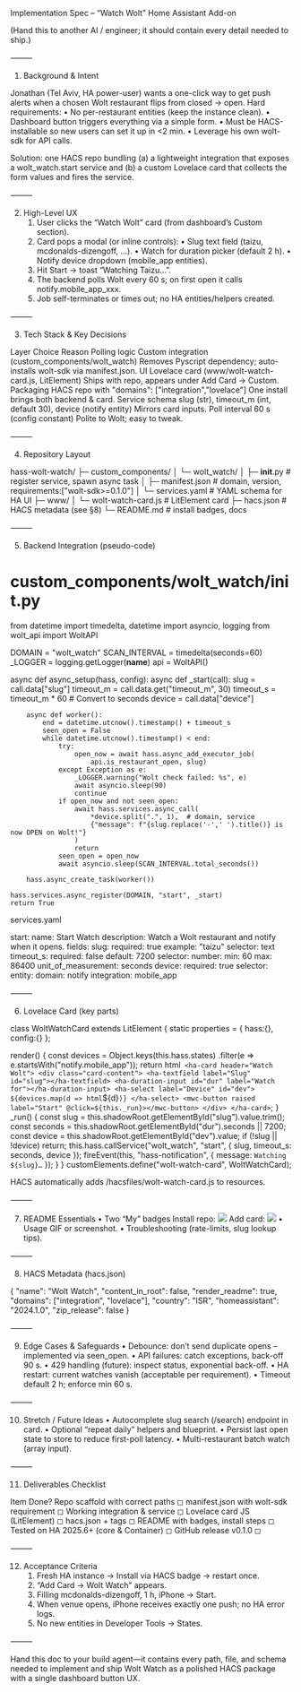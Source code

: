 Implementation Spec – “Watch Wolt” Home Assistant Add-on

(Hand this to another AI / engineer; it should contain every detail needed to ship.)

⸻

1. Background & Intent

Jonathan (Tel Aviv, HA power-user) wants a one-click way to get push alerts when a chosen Wolt restaurant flips from closed → open.
Hard requirements:
	•	No per-restaurant entities (keep the instance clean).
	•	Dashboard button triggers everything via a simple form.
	•	Must be HACS-installable so new users can set it up in <2 min.
	•	Leverage his own wolt-sdk for API calls.

Solution: one HACS repo bundling (a) a lightweight integration that exposes a wolt_watch.start service and (b) a custom Lovelace card that collects the form values and fires the service.

⸻

2. High-Level UX
	1.	User clicks the “Watch Wolt” card (from dashboard’s Custom section).
	2.	Card pops a modal (or inline controls):
	•	Slug text field (taizu, mcdonalds-dizengoff, …).
	•	Watch for duration picker (default 2 h).
	•	Notify device dropdown (mobile_app entities).
	3.	Hit Start → toast “Watching Taizu…”.
	4.	The backend polls Wolt every 60 s; on first open it calls notify.mobile_app_xxx.
	5.	Job self-terminates or times out; no HA entities/helpers created.

⸻

3. Tech Stack & Key Decisions

Layer	Choice	Reason
Polling logic	Custom integration (custom_components/wolt_watch)	Removes Pyscript dependency; auto-installs wolt-sdk via manifest.json.
UI	Lovelace card (www/wolt-watch-card.js, LitElement)	Ships with repo, appears under Add Card → Custom.
Packaging	HACS repo with "domains": ["integration","lovelace"]	One install brings both backend & card.
Service schema	slug (str), timeout_m (int, default 30), device (notify entity)	Mirrors card inputs.
Poll interval	60 s (config constant)	Polite to Wolt; easy to tweak.


⸻

4. Repository Layout

hass-wolt-watch/
├─ custom_components/
│  └─ wolt_watch/
│     ├─ __init__.py          # register service, spawn async task
│     ├─ manifest.json        # domain, version, requirements:["wolt-sdk>=0.1.0"]
│     └─ services.yaml        # YAML schema for HA UI
├─ www/
│  └─ wolt-watch-card.js      # LitElement card
├─ hacs.json                  # HACS metadata (see §8)
└─ README.md                  # install badges, docs


⸻

5. Backend Integration (pseudo-code)

# custom_components/wolt_watch/__init__.py
from datetime import timedelta, datetime
import asyncio, logging
from wolt_api import WoltAPI

DOMAIN = "wolt_watch"
SCAN_INTERVAL = timedelta(seconds=60)
_LOGGER = logging.getLogger(__name__)
api = WoltAPI()

async def async_setup(hass, config):
    async def _start(call):
        slug      = call.data["slug"]
        timeout_m = call.data.get("timeout_m", 30)
        timeout_s = timeout_m * 60  # Convert to seconds
        device    = call.data["device"]

        async def worker():
            end = datetime.utcnow().timestamp() + timeout_s
            seen_open = False
            while datetime.utcnow().timestamp() < end:
                try:
                    open_now = await hass.async_add_executor_job(
                        api.is_restaurant_open, slug)
                except Exception as e:
                    _LOGGER.warning("Wolt check failed: %s", e)
                    await asyncio.sleep(90)
                    continue
                if open_now and not seen_open:
                    await hass.services.async_call(
                        *device.split(".", 1),  # domain, service
                        {"message": f"{slug.replace('-',' ').title()} is now OPEN on Wolt!"}
                    )
                    return
                seen_open = open_now
                await asyncio.sleep(SCAN_INTERVAL.total_seconds())

        hass.async_create_task(worker())

    hass.services.async_register(DOMAIN, "start", _start)
    return True

services.yaml

start:
  name: Start Watch
  description: Watch a Wolt restaurant and notify when it opens.
  fields:
    slug:
      required: true
      example: "taizu"
      selector: text
    timeout_s:
      required: false
      default: 7200
      selector: number:
        min: 60
        max: 86400
        unit_of_measurement: seconds
    device:
      required: true
      selector:
        entity:
          domain: notify
          integration: mobile_app


⸻

6. Lovelace Card (key parts)

class WoltWatchCard extends LitElement {
  static properties = { hass:{}, config:{} };

  render() {
    const devices = Object.keys(this.hass.states)
      .filter(e => e.startsWith("notify.mobile_app"));
    return html`
      <ha-card header="Watch Wolt">
        <div class="card-content">
          <ha-textfield label="Slug" id="slug"></ha-textfield>
          <ha-duration-input id="dur" label="Watch for"></ha-duration-input>
          <ha-select label="Device" id="dev">
            ${devices.map(d => html`<mwc-list-item value=${d}>${d}</mwc-list-item>`)}
          </ha-select>
          <mwc-button raised label="Start" @click=${this._run}></mwc-button>
        </div>
      </ha-card>`;
  }
  _run() {
    const slug = this.shadowRoot.getElementById("slug").value.trim();
    const seconds = this.shadowRoot.getElementById("dur").seconds || 7200;
    const device = this.shadowRoot.getElementById("dev").value;
    if (!slug || !device) return;
    this.hass.callService("wolt_watch", "start",
      { slug, timeout_s: seconds, device });
    fireEvent(this, "hass-notification",
      { message: `Watching ${slug}…` });
  }
}
customElements.define("wolt-watch-card", WoltWatchCard);

HACS automatically adds /hacsfiles/wolt-watch-card.js to resources.

⸻

7. README Essentials
	•	Two “My” badges
Install repo:
[![](https://my.home-assistant.io/badges/hacs_repository.svg)](my.home-assistant://hacs?addon_repository_url=https://github.com/yourname/hass-wolt-watch)
Add card:
[![](https://my.home-assistant.io/badges/dashboard.svg)](my.home-assistant://lovelace/default_view?show_add_card&card_type=custom:wolt-watch-card)
	•	Usage GIF or screenshot.
	•	Troubleshooting (rate-limits, slug lookup tips).

⸻

8. HACS Metadata (hacs.json)

{
  "name": "Wolt Watch",
  "content_in_root": false,
  "render_readme": true,
  "domains": ["integration", "lovelace"],
  "country": "ISR",
  "homeassistant": "2024.1.0",
  "zip_release": false
}


⸻

9. Edge Cases & Safeguards
	•	Debounce: don’t send duplicate opens – implemented via seen_open.
	•	API failures: catch exceptions, back-off 90 s.
	•	429 handling (future): inspect status, exponential back-off.
	•	HA restart: current watches vanish (acceptable per requirement).
	•	Timeout default 2 h; enforce min 60 s.

⸻

10. Stretch / Future Ideas
	•	Autocomplete slug search (/search) endpoint in card.
	•	Optional “repeat daily” helpers and blueprint.
	•	Persist last open state to store to reduce first-poll latency.
	•	Multi-restaurant batch watch (array input).

⸻

11. Deliverables Checklist

Item	Done?
Repo scaffold with correct paths	◻︎
manifest.json with wolt-sdk requirement	◻︎
Working integration & service	◻︎
Lovelace card JS (LitElement)	◻︎
hacs.json + tags	◻︎
README with badges, install steps	◻︎
Tested on HA 2025.6+ (core & Container)	◻︎
GitHub release v0.1.0	◻︎


⸻

12. Acceptance Criteria
	1.	Fresh HA instance → Install via HACS badge → restart once.
	2.	“Add Card → Wolt Watch” appears.
	3.	Filling mcdonalds-dizengoff, 1 h, iPhone → Start.
	4.	When venue opens, iPhone receives exactly one push; no HA error logs.
	5.	No new entities in Developer Tools → States.

⸻

Hand this doc to your build agent—it contains every path, file, and schema needed to implement and ship Wolt Watch as a polished HACS package with a single dashboard button UX.